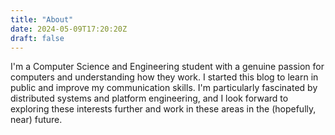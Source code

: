 ```yaml
---
title: "About"
date: 2024-05-09T17:20:20Z
draft: false
---
```




I'm a Computer Science and Engineering student with a genuine passion for computers and understanding how they work. I started this blog to learn in public and improve my communication skills. I'm particularly fascinated by distributed systems and platform engineering, and I look forward to exploring these interests further and work in these areas in the (hopefully, near) future.

